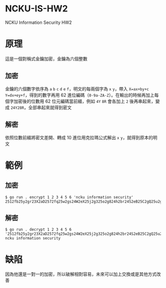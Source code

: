 # NCKU-IS-HW2
NCKU Information Security HW2

# 原理
這是一個對稱式金鑰加密，金鑰為六個整數

## 加密
金鑰的六個數字依序為 `a` `b` `c` `d` `e` `f`，明文的每兩個字為 `x` `y`，帶入 `X=ax+by+c` `Y=dx+ey+f`，得到的數字再用 62 進位編碼（`0-9a-ZA-Z`）。在輸出的時候再加上每個字加密後的位數用 62 位元編碼當前綴，例如 `4Y` `8R` 會各加上 `2` 後再串起來，變成 `24Y28R`，全部串起來就得到密文

## 解密
依照位數前綴將密文差開、轉成 10 進位用克拉瑪公式解出 `x` `y`，就得到原本的明文

# 範例
## 加密
```
$ go run . encrypt 1 2 3 4 5 6 'ncku information security'
2512fb25y2gr23X2aD2572fq25w2gs24W2eX25j2g325o2g824h2br24S2eB25C2gQ25u2ge2322au
```

## 解密
```
$ go run . decrypt 1 2 3 4 5 6 '2512fb25y2gr23X2aD2572fq25w2gs24W2eX25j2g325o2g824h2br24S2eB25C2gQ25u2ge2322au'
ncku information security
```

# 缺陷
因為他還是一對一的加密，所以破解相對容易，未來可以加上交換或是其他方式改善

